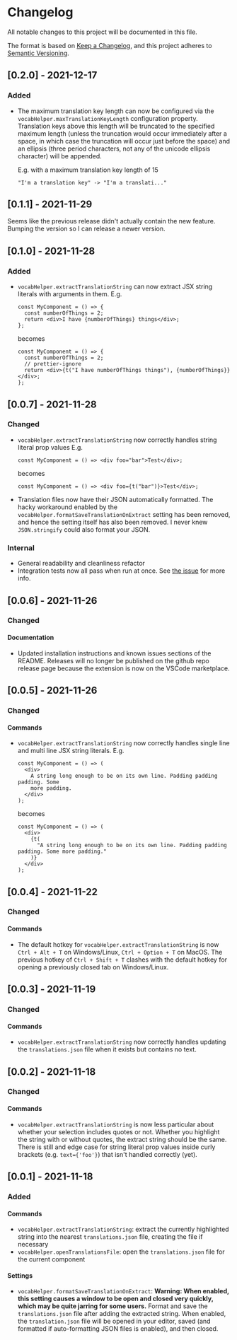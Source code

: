 # Changelog

All notable changes to this project will be documented in this file.

The format is based on [Keep a Changelog](https://keepachangelog.com/en/),
and this project adheres to [Semantic Versioning](https://semver.org/spec/v2.0.0.html).

## [0.2.0] - 2021-12-17

### Added

- The maximum translation key length can now be configured via the `vocabHelper.maxTranslationKeyLength` configuration property. Translation keys above this length will be truncated to the specified maximum length (unless the truncation would occur immediately after a space, in which case the truncation will occur just before the space) and an ellipsis (three period characters, not any of the unicode ellipsis character) will be appended.

  E.g. with a maximum translation key length of 15

  ```
  "I'm a translation key" -> "I'm a translati..."
  ```

## [0.1.1] - 2021-11-29

Seems like the previous release didn't actually contain the new feature. Bumping the version so I can release a newer version.

## [0.1.0] - 2021-11-28

### Added

- `vocabHelper.extractTranslationString` can now extract JSX string literals with arguments in them.
  E.g.

  ```tsx
  const MyComponent = () => {
    const numberOfThings = 2;
    return <div>I have {numberOfThings} things</div>;
  };
  ```

  becomes

  ```tsx
  const MyComponent = () => {
    const numberOfThings = 2;
    // prettier-ignore
    return <div>{t("I have numberOfThings things"), {numberOfThings}}</div>;
  };
  ```

## [0.0.7] - 2021-11-28

### Changed

- `vocabHelper.extractTranslationString` now correctly handles string literal prop values
  E.g.

  ```tsx
  const MyComponent = () => <div foo="bar">Test</div>;
  ```

  becomes

  ```tsx
  const MyComponent = () => <div foo={t("bar")}>Test</div>;
  ```

- Translation files now have their JSON automatically formatted. The hacky workaround enabled by the `vocabHelper.formatSaveTranslationOnExtract` setting has been removed, and hence the setting itself has also been removed. I never knew `JSON.stringify` could also format your JSON.

### Internal

- General readability and cleanliness refactor
- Integration tests now all pass when run at once. See [the issue](https://github.com/askoufis/vocab-vscode-extension/issues/7) for more info.

## [0.0.6] - 2021-11-26

### Changed

#### Documentation

- Updated installation instructions and known issues sections of the README. Releases will no longer be published on the github repo release page because the extension is now on the VSCode marketplace.

## [0.0.5] - 2021-11-26

### Changed

#### Commands

- `vocabHelper.extractTranslationString` now correctly handles single line and multi line JSX string literals.
  E.g.

  ```tsx
  const MyComponent = () => (
    <div>
      A string long enough to be on its own line. Padding padding padding. Some
      more padding.
    </div>
  );
  ```

  becomes

  ```tsx
  const MyComponent = () => (
    <div>
      {t(
        "A string long enough to be on its own line. Padding padding padding. Some more padding."
      )}
    </div>
  );
  ```

## [0.0.4] - 2021-11-22

### Changed

#### Commands

- The default hotkey for `vocabHelper.extractTranslationString` is now `Ctrl + Alt + T` on Windows/Linux, `Ctrl + Option + T` on MacOS. The previous hotkey of `Ctrl + Shift + T` clashes with the default hotkey for opening a previously closed tab on Windows/Linux.

## [0.0.3] - 2021-11-19

### Changed

#### Commands

- `vocabHelper.extractTranslationString` now correctly handles updating the `translations.json` file when it exists but contains no text.

## [0.0.2] - 2021-11-18

### Changed

#### Commands

- `vocabHelper.extractTranslationString` is now less particular about whether your selection includes quotes or not. Whether you highlight the string with or without quotes, the extract string should be the same. There is still and edge case for string literal prop values inside curly brackets (e.g. `text={'foo'}`) that isn't handled correctly (yet).

## [0.0.1] - 2021-11-18

### Added

#### Commands

- `vocabHelper.extractTranslationString`: extract the currently highlighted string into the nearest `translations.json` file, creating the file if necessary
- `vocabHelper.openTranslationsFile`: open the `translations.json` file for the current component

#### Settings

- `vocabHelper.formatSaveTranslationOnExtract`: **Warning: When enabled, this setting causes a window to be open and closed very quickly, which may be quite jarring for some users.**
  Format and save the `translations.json` file after adding the extracted string. When enabled, the `translation.json` file will be opened in your editor, saved (and formatted if auto-formatting JSON files is enabled), and then closed.
